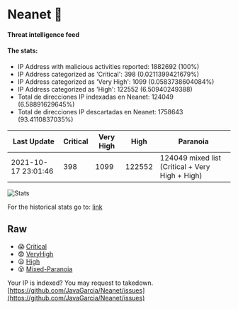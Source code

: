# Neanet :hocho:
#### Threat intelligence feed
#### The stats:

- IP Address with malicious activities reported: 1882692 (100%)
- IP Address categorized as 'Critical':  398 (0.0211399421679%)
- IP Address categorized as 'Very High':  1099 (0.0583738604084%)
- IP Address categorized as 'High':  122552 (6.50940249388)
- Total de direcciones IP indexadas en Neanet:  124049 (6.58891629645%)
- Total de direcciones IP descartadas en Neanet:  1758643 (93.4110837035%)

| Last Update | Critical | Very High | High | Paranoia |
| --- | --- | --- | --- | --- |
| 2021-10-17 23:01:46 | 398 | 1099 | 122552 | 124049 mixed list (Critical + Very High + High)|

![Stats](https://docs.google.com/spreadsheets/d/e/2PACX-1vSnaNMIXVabIpDJjufMlzH7poXnshF3mgd8Is1g9ytUEzVsP5my4Trn8f-xkoLLQ38xpL3HtmUexLo6/pubchart?oid=501124687&format=image)

For the historical stats go to: [link](/stats.csv)
## Raw
- :scream: [Critical](https://raw.githubusercontent.com/JavaGarcia/Neanet/master/blacklists/neanet_critical.txt)
- :fearful: [VeryHigh](https://raw.githubusercontent.com/JavaGarcia/Neanet/master/blacklists/neanet_veryHigh.txtt)
- :frowning: [High](https://raw.githubusercontent.com/JavaGarcia/Neanet/master/blacklists/neanet_high.txt)
- :dizzy_face: [Mixed-Paranoia](https://raw.githubusercontent.com/JavaGarcia/Neanet/master/blacklists/neanet_all.txt)


Your IP is indexed? You may request to takedown. [https://github.com/JavaGarcia/Neanet/issues](https://github.com/JavaGarcia/Neanet/issues)


























































































































































































































































































































































































































































































































































































































































































































































































































































































































































































































































































































































































































































































































































































































































































































































































































































































































































































































































































































































































































































































































































































































































































































































































































































































































































































































































































































































































































































































































































































































































































































































































































































































































































































































































































































































































































































































































































































































































































































































































































































































































































































































































































































































































































































































































































































































































































































































































































































































































































































































































































































































































































































































































































































































































































































































































































































































































































































































































































































































































































































































































































































































































































































































































































































































































































































































































































































































































































































































































































































































































































































































































































































































































































































































































































































































































































































































































































































































































































































































































































































































































































































































































































































































































































































































































































































































































































































































































































































































































































































































































































































































































































































































































































































































































































































































































































































































































































